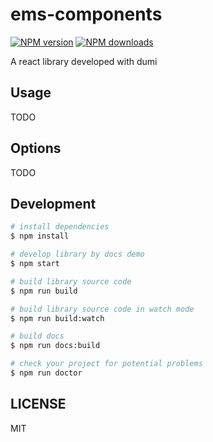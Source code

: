 # ems-components

[![NPM version](https://img.shields.io/npm/v/ems-components.svg?style=flat)](https://npmjs.org/package/ems-components)
[![NPM downloads](http://img.shields.io/npm/dm/ems-components.svg?style=flat)](https://npmjs.org/package/ems-components)

A react library developed with dumi

## Usage

TODO

## Options

TODO

## Development

```bash
# install dependencies
$ npm install

# develop library by docs demo
$ npm start

# build library source code
$ npm run build

# build library source code in watch mode
$ npm run build:watch

# build docs
$ npm run docs:build

# check your project for potential problems
$ npm run doctor
```

## LICENSE

MIT
